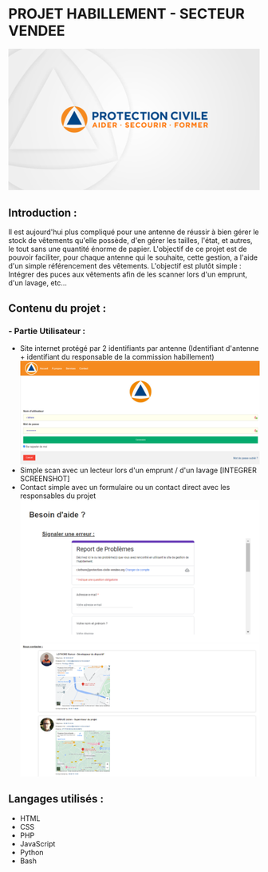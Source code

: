 # PROJET HABILLEMENT - SECTEUR VENDEE

![Banderole de la Protection Civile](SITE/data/images/logos/logo_banderole_1.png)

## Introduction :
Il est aujourd'hui plus compliqué pour une antenne de réussir à bien gérer le stock de vêtements qu'elle possède, d'en gérer les tailles, l'état, et autres, le tout sans une quantité énorme de papier. L'objectif de ce projet est de pouvoir faciliter, pour chaque antenne qui le souhaite, cette gestion, a l'aide d'un simple référencement des vêtements. L'objectif est plutôt simple : Intégrer des puces aux vêtements afin de les scanner lors d'un emprunt, d'un lavage, etc...

## Contenu du projet :
### - Partie Utilisateur :
* Site internet protégé par 2 identifiants par antenne (Identifiant d'antenne + identifiant du responsable de la commission habillement)
![Screenshot du menu de connexion](SITE/data/images/screenshots/preview_login_other.png)
* Simple scan avec un lecteur lors d'un emprunt / d'un lavage
[INTEGRER SCREENSHOT]
* Contact simple avec un formulaire ou un contact direct avec les responsables du projet
![Screenshot du formulaire de contact](SITE/data/images/screenshots/preview_contact_form.png)
![Screenshot des cartes de contact](SITE/data/images/screenshots/preview_contact_cards.png)


## Langages utilisés :

 - HTML
 - CSS
 - PHP
 - JavaScript
 - Python
 - Bash